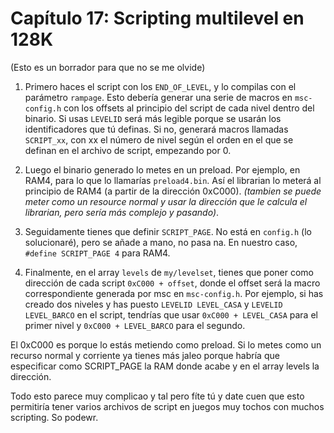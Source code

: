 # Capítulo 17: Scripting multilevel en 128K

(Esto es un borrador para que no se me olvide)

1. Primero haces el script con los `END_OF_LEVEL`, y lo compilas con el parámetro `rampage`. Esto debería generar una serie de macros en `msc-config.h` con los offsets al principio del script de cada nivel dentro del binario. Si usas `LEVELID` será más legible porque se usarán los identificadores que tú definas. Si no, generará macros llamadas `SCRIPT_xx`, con xx el número de nivel según el orden en el que se definan en el archivo de script, empezando por 0.

2. Luego el binario generado lo metes en un preload. Por ejemplo, en RAM4, para lo que lo llamarías `preload4.bin`. Así el librarian lo meterá al principio de RAM4 (a partir de la dirección 0xC000). *(tambien se puede meter como un resource normal y usar la dirección que le calcula el librarian, pero sería más complejo y pasando)*.

3. Seguidamente tienes que definir `SCRIPT_PAGE`. No está en `config.h` (lo solucionaré), pero se añade a mano, no pasa na. En nuestro caso, `#define SCRIPT_PAGE 4` para RAM4.

4. Finalmente, en el array `levels` de `my/levelset`, tienes que poner como dirección de cada script `0xC000 + offset`, donde el offset será la macro correspondiente generada por msc en `msc-config.h`. Por ejemplo, si has creado dos niveles y has puesto `LEVELID LEVEL_CASA` y `LEVELID LEVEL_BARCO` en el script, tendrías que usar `0xC000 + LEVEL_CASA` para el primer nivel y `0xC000 + LEVEL_BARCO` para el segundo.

El 0xC000 es porque lo estás metiendo como preload. Si lo metes como un recurso normal y corriente ya tienes más jaleo porque habría que especificar como SCRIPT_PAGE la RAM donde acabe y en el array levels la dirección.

Todo esto parece muy complicao y tal pero fíte tú y date cuen que esto permitiría tener varios archivos de script en juegos muy tochos con muchos scripting. So podewr.
